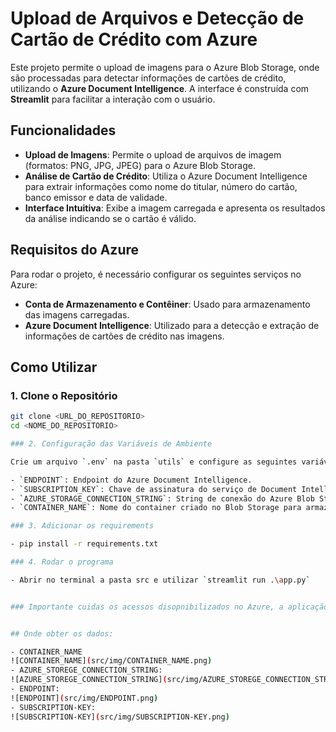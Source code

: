# Upload de Arquivos e Detecção de Cartão de Crédito com Azure

Este projeto permite o upload de imagens para o Azure Blob Storage, onde são processadas para detectar informações de cartões de crédito, utilizando o **Azure Document Intelligence**. A interface é construída com **Streamlit** para facilitar a interação com o usuário.

## Funcionalidades

- **Upload de Imagens**: Permite o upload de arquivos de imagem (formatos: PNG, JPG, JPEG) para o Azure Blob Storage.
- **Análise de Cartão de Crédito**: Utiliza o Azure Document Intelligence para extrair informações como nome do titular, número do cartão, banco emissor e data de validade.
- **Interface Intuitiva**: Exibe a imagem carregada e apresenta os resultados da análise indicando se o cartão é válido.

## Requisitos do Azure

Para rodar o projeto, é necessário configurar os seguintes serviços no Azure:

- **Conta de Armazenamento e Contêiner**: Usado para armazenamento das imagens carregadas.
- **Azure Document Intelligence**: Utilizado para a detecção e extração de informações de cartões de crédito nas imagens.



## Como Utilizar

### 1. Clone o Repositório

```bash
git clone <URL_DO_REPOSITORIO>
cd <NOME_DO_REPOSITORIO>

### 2. Configuração das Variáveis de Ambiente

Crie um arquivo `.env` na pasta `utils` e configure as seguintes variáveis:

- `ENDPOINT`: Endpoint do Azure Document Intelligence.
- `SUBSCRIPTION_KEY`: Chave de assinatura do serviço de Document Intelligence.
- `AZURE_STORAGE_CONNECTION_STRING`: String de conexão do Azure Blob Storage.
- `CONTAINER_NAME`: Nome do container criado no Blob Storage para armazenar as imagens.

### 3. Adicionar os requirements

- pip install -r requirements.txt

### 4. Rodar o programa

- Abrir no terminal a pasta src e utilizar `streamlit run .\app.py`


### Importante cuidas os acessos disopnibilizados no Azure, a aplicação deve possuir acesso para poder adicionar as imagens, ler e utilizar o Document Intelligence


## Onde obter os dados:

- CONTAINER_NAME
![CONTAINER_NAME](src/img/CONTAINER_NAME.png)
- AZURE_STOREGE_CONNECTION_STRING: 
![AZURE_STOREGE_CONNECTION_STRING](src/img/AZURE_STOREGE_CONNECTION_STRING.png)
- ENDPOINT: 
![ENDPOINT](src/img/ENDPOINT.png)
- SUBSCRIPTION-KEY: 
![SUBSCRIPTION-KEY](src/img/SUBSCRIPTION-KEY.png)

